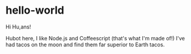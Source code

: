 # hello-world

Hi Hu,ans!

Hubot here, I like Node.js and Coffeescript (that's what I'm made of!)
I've had tacos on the moon and find them far superior to Earth tacos.
